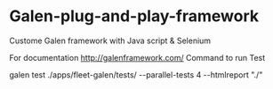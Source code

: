 # Galen-plug-and-play-framework
Custome Galen framework with Java script & Selenium

For documentation
http://galenframework.com/
Command to run Test

galen test ./apps/fleet-galen/tests/ --parallel-tests 4 --htmlreport \"./"